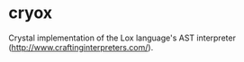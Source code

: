 # cryox
Crystal implementation of the Lox language's AST interpreter (http://www.craftinginterpreters.com/).
